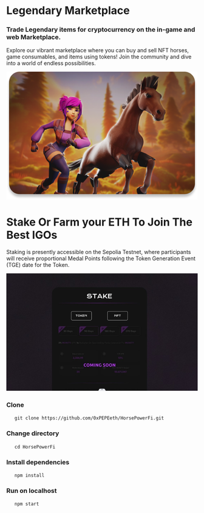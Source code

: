 
# Legendary Marketplace

### Trade Legendary items for cryptocurrency on the in-game and web Marketplace.

Explore our vibrant marketplace where you can buy and sell NFT horses, game consumables, and items using tokens! Join the community and dive into a world of endless possibilities.

![alt text](public/fotor.jpg)

# Stake Or Farm your ETH To Join The Best IGOs

Staking is presently accessible on the Sepolia Testnet, where participants will receive proportional Medal Points following the Token Generation Event (TGE) date for the Token.

![alt text](public/stake.jpg)

### Clone

```
   git clone https://github.com/0xPEPEeth/HorsePowerFi.git
```
### Change directory

```
   cd HorsePowerFi
```

### Install dependencies

```
   npm install
```

### Run on localhost

```
   npm start
```

